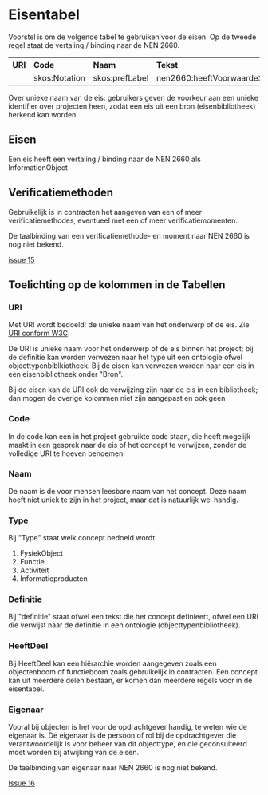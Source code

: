 # Eisentabel


Voorstel is om de volgende tabel te gebruiken voor de eisen. Op de tweede regel staat de vertaling / binding naar de NEN 2660.


<table class="wikitable" style="text-align:left; valign:top">
<tr>
<th> URI
</th>
<th> Code
</th>
<th> Naam
</th>
<th> Tekst
</th>
<th> heeftDeel
</th>
<th> Ernst
</th>
<th> Bron
</th></tr>
<tr>
<td>  </td>
<td> skos:Notation </td>
<td> skos:prefLabel </td>
<td> nen2660:heeftVoorwaardeSpecificatie </td>
<td> nen2660:heeftDeel </td>
<td> nen2660:voorwaardeErnstType </td>
<td> nen2660:voorwaardeBronType </td>
<td>  </td>
</td></tr>
</table>

Over unieke naam van de eis: gebruikers geven de voorkeur aan een unieke identifier over projecten heen, zodat een eis uit een bron (eisenbibliotheek) herkend kan worden

## Eisen
Een eis heeft een vertaling / binding naar de NEN 2660 als InformationObject




## Verificatiemethoden
Gebruikelijk is in contracten het aangeven van een of meer verificatiemethodes, eventueel met een of meer verificatiemomenten. 

De taalbinding van een verificatiemethode- en moment naar NEN 2660 is nog niet bekend. 

[issue 15](https://github.com/bimloket/COINS-3.0-Contract-als-data/issues/15)


## Toelichting op de kolommen in de Tabellen

### URI
Met URI wordt bedoeld: de unieke naam van het onderwerp of de eis. Zie [URI conform W3C](https://www.w3.org/wiki/URI). 

De URI is unieke naam voor het onderwerp of de eis binnen het project; bij de definitie kan worden verwezen naar het type uit een ontologie ofwel objecttypenbiblkiotheek.
Bij de eisen kan verwezen worden naar een eis in een eisenbibliotheek onder "Bron".

Bij de eisen kan de URI ook de verwijzing zijn naar de eis in een bibliotheek; dan mogen de overige kolommen niet zijn aangepast en ook geen


### Code
In de code kan een in het project gebruikte code staan, die heeft mogelijk maakt in een gesprek naar de eis of het concept te verwijzen, zonder de volledige URI te hoeven benoemen. 



### Naam
De naam is de voor mensen leesbare naam van het concept. Deze naam hoeft niet uniek te zijn in het project, maar dat is natuurlijk wel handig.



### Type
Bij "Type" staat welk concept bedoeld wordt:
1. FysiekObject  
2. Functie  
3. Activiteit   
4. Informatieproducten



### Definitie
Bij "definitie" staat ofwel een tekst die het concept definieert, ofwel een URI die verwijst naar de definitie in een ontologie (objecttypenbibliotheek).



### HeeftDeel
Bij HeeftDeel kan een hiërarchie worden aangegeven zoals een objectenboom of functieboom zoals gebruikelijk in contracten. Een concept kan uit meerdere delen bestaan, er komen dan meerdere regels voor in de eisentabel. 



### Eigenaar
Vooral bij objecten is het voor de opdrachtgever handig, te weten wie de eigenaar is. De eigenaar is de persoon of rol bij de opdrachtgever die verantwoordelijk is voor beheer van dit objecttype, en die geconsulteerd moet worden bij afwijking van de eisen.



De taalbinding van eigenaar naar NEN 2660 is nog niet bekend. 

[Issue 16](https://github.com/bimloket/COINS-3.0-Contract-als-data/issues/16)



